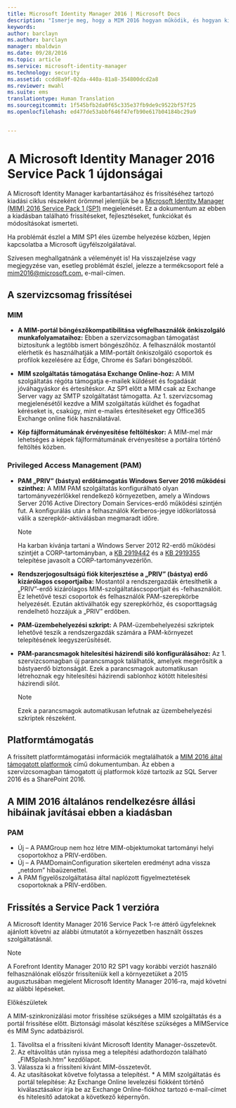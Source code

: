 ```yaml
---
title: Microsoft Identity Manager 2016 | Microsoft Docs
description: "Ismerje meg, hogy a MIM 2016 hogyan működik, és hogyan kínál biztonságosabb és kényelmesebb identitáskezelési környezetet a felhőben és helyszíni környezetben egyaránt."
keywords: 
author: barclayn
ms.author: barclayn
manager: mbaldwin
ms.date: 09/28/2016
ms.topic: article
ms.service: microsoft-identity-manager
ms.technology: security
ms.assetid: ccdd8a9f-02da-440a-81a8-354800dcd2a8
ms.reviewer: mwahl
ms.suite: ems
translationtype: Human Translation
ms.sourcegitcommit: 1f545bfb2da0f65c335e37fb9de9c9522bf57f25
ms.openlocfilehash: ed477de53abbf646f47efb90e617b04184bc29a9


---
```

# <a name="whats-new-for-microsoft-identity-manager-2016-service-pack-1"></a>A Microsoft Identity Manager 2016 Service Pack 1 újdonságai #

A Microsoft Identity Manager karbantartásához és frissítéséhez tartozó kiadási ciklus részeként örömmel jelentjük be a [Microsoft Identity Manager (MIM) 2016 Service Pack 1 (SP1)](https://msdn.microsoft.com/subscriptions/downloads/?fileid=70212#searchTerm=&Languages=en&PageSize=10&PageIndex=0&FileId=70212) megjelenését. Ez a dokumentum az ebben a kiadásban található frissítéseket, fejlesztéseket, funkciókat és módosításokat ismerteti.

Ha problémát észlel a MIM SP1 éles üzembe helyezése közben, lépjen kapcsolatba a Microsoft ügyfélszolgálatával.

Szívesen meghallgatnánk a véleményét is! Ha visszajelzése vagy megjegyzése van, esetleg problémát észlel, jelezze a termékcsoport felé a [mim2016@microsoft.com.](mailto:mim2016@microsoft.com) e-mail-címen.



## <a name="updates-in-this-service-pack"></a>A szervizcsomag frissítései #

### <a name="mim"></a>MIM

- **A MIM-portál böngészőkompatibilitása végfelhasználók önkiszolgáló munkafolyamataihoz:** Ebben a szervizcsomagban támogatást biztosítunk a legtöbb ismert böngészőhöz. A felhasználók mostantól elérhetik és használhatják a MIM-portált önkiszolgáló csoportok és profilok kezelésére az Edge, Chrome és Safari böngészőből.

- **MIM szolgáltatás támogatása Exchange Online-hoz:** A MIM szolgáltatás régóta támogatja e-mailek küldését és fogadását jóváhagyáskor és értesítéskor. Az SP1 előtt a MIM csak az Exchange Server vagy az SMTP szolgáltatást támogatta. Az 1. szervizcsomag megjelenésétől kezdve a MIM szolgáltatás küldhet és fogadhat kéréseket is, csakúgy, mint e-mailes értesítéseket egy Office365 Exchange online fiók használatával.

- **Kép fájlformátumának érvényesítése feltöltéskor:** A MIM-mel már lehetséges a képek fájlformátumának érvényesítése a portálra történő feltöltés közben.

### <a name="privileged-access-managementpam"></a>Privileged Access Management (PAM)

- **PAM „PRIV” (bástya) erdőtámogatás Windows Server 2016 működési szinthez:** A MIM PAM szolgáltatás konfigurálható olyan tartományvezérlőkkel rendelkező környezetben, amely a Windows Server 2016 Active Directory Domain Services-erdő működési szintjén fut. A konfigurálás után a felhasználók Kerberos-jegye időkorlátossá válik a szerepkör-aktiválásban megmaradt időre.

    >[!Note]
    Ha karban kívánja tartani a Windows Server 2012 R2-erdő működési szintjét a CORP-tartományban, a [KB 2919442](https://support.microsoft.com/en-us/kb/2919442) és a [KB 2919355](https://support.microsoft.com/en-us/kb/2919355) telepítése javasolt a CORP-tartományvezérlőn.

- **Rendszerjogosultságú fiók kiterjesztése a „PRIV” (bástya) erdő kizárólagos csoportjaiba:** Mostantól a rendszergazdák értesíthetik a „PRIV”-erdő kizárólagos MIM-szolgáltatáscsoportjait és -felhasználóit. Ez lehetővé teszi csoportok és felhasználók PAM-szerepkörbe helyezését.  Ezután aktiválhatók egy szerepkörhöz, és csoporttagság rendelhető hozzájuk a „PRIV” erdőben.

- **PAM-üzembehelyezési szkript:** A PAM-üzembehelyezési szkriptek lehetővé teszik a rendszergazdák számára a PAM-környezet telepítésének leegyszerűsítését.

- **PAM-parancsmagok hitelesítési házirendi siló konfigurálásához:** Az 1. szervizcsomagban új parancsmagok találhatók, amelyek megerősítik a bástyaerdő biztonságát. Ezek a parancsmagok automatikusan létrehoznak egy hitelesítési házirendi sablonhoz kötött hitelesítési házirendi silót.

    >[!Note]
    Ezek a parancsmagok automatikusan lefutnak az üzembehelyezési szkriptek részeként.


## <a name="platform-support"></a>Platformtámogatás
A frissített platformtámogatási információk megtalálhatók a [MIM 2016 által támogatott platformok](/microsoft-identity-manager/plan-design/microsoft-identity-manager-2016-supported-platforms) című dokumentumban.  Az ebben a szervizcsomagban támogatott új platformok közé tartozik az SQL Server 2016 és a SharePoint 2016.

## <a name="issues-fixed-in-this-release-from-mim-2016-general-availability"></a>A MIM 2016 általános rendelkezésre állási hibáinak javításai ebben a kiadásban

### <a name="pam"></a>PAM
- Új – A PAMGroup nem hoz létre MIM-objektumokat tartományi helyi csoportokhoz a PRIV-erdőben.
- Új – A PAMDomainConfiguration sikertelen eredményt adna vissza „netdom” hibaüzenettel.
- A PAM figyelőszolgáltatása által naplózott figyelmeztetések csoportoknak a PRIV-erdőben.

## <a name="how-to-upgrade-to-service-pack-1"></a>Frissítés a Service Pack 1 verzióra

A Microsoft Identity Manager 2016 Service Pack 1-re áttérő ügyfeleknek ajánlott követni az alábbi útmutatót a környezetben használt összes szolgáltatásnál.

>[!Note]
>A Forefront Identity Manager 2010 R2 SP1 vagy korábbi verziót használó felhasználónak először frissíteniük kell a környezetüket a 2015 augusztusában megjelent Microsoft Identity Manager 2016-ra, majd követni az alábbi lépéseket.

Előkészületek

A MIM-szinkronizálási motor frissítése szükséges a MIM szolgáltatás és a portál frissítése előtt.
Biztonsági másolat készítése szükséges a MIMService és MIM Sync adatbázisról.

  1. Távolítsa el a frissíteni kívánt Microsoft Identity Manager-összetevőt.
  2. Az eltávolítás után nyissa meg a telepítési adathordozón található „FIMSplash.htm” kezdőlapot.
  3. Válassza ki a frissíteni kívánt MIM-összetevőt.
  4. Az utasításokat követve folytassa a telepítést.
    * A MIM szolgáltatás és portál telepítése: Az Exchange Online levelezési fiókként történő kiválasztásakor írja be az Exchange Online-fiókhoz tartozó e-mail-címet és hitelesítő adatokat a következő képernyőn.



<!--HONumber=Nov16_HO2-->


